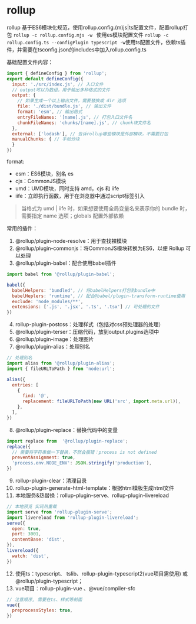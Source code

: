 # rollup

rollup 基于ES6模块化规范，使用rollup.config.(m)js|ts配置文件，配置rollup打包 
```rollup -c rollup.config.mjs -w ``` 使用es模块配置文件
```rollup -c rollup.config.ts --configPlugin typescript -w```使用ts配置文件，依赖ts插件，并需要在tsconfig.json的includes中加入rollup.config.ts

基础配置文件内容：
```js
import { defineConfig } from 'rollup';
export default defineConfig({
  input: './src/index.js', // 入口文件
  // output可以为数组，用于输出多种格式的文件
  output: {
    // 如果生成一个以上输出文件，需要替换成 dir 选项
    file: './dist/bundle.js', // 输出文件
    format: 'esm', // 输出格式
    entryFileNames: '[name].js', // 打包入口文件名
    chunkFileNames: 'chunks/[name].js', // chunk块文件名
  },
  external: ['lodash'], // 告诉rollup哪些模块是外部模块，不需要打包
  manualChunks: { // 手动分块
  }
})
```
format: 
 - esm：ES6模块，别名 es
 - cjs：CommonJS模块
 - umd：UMD模块，同时支持 amd，cjs 和 iife
 - iife：立即执行函数，用于在浏览器中通过script标签引入
> 当格式为 umd | iife 时，如果想要使用全局变量名来表示你的 bundle 时，需要指定 name 选项；globals 配置外部依赖


常用的插件：
1. @rollup/plugin-node-resolve：用于查找裸模块
2. @rollup/plugin-commonjs：将CommonJS模块转换为ES6，以便 Rollup 可以处理
3. @rollup/plugin-babel：配合使用babel插件
```js
import babel from '@rollup/plugin-babel';

babel({
  babelHelpers: 'bundled', // 将babelHelpers打包到bundle中
  babelHeplers: 'runtime', // 配合@babel/plugin-transform-runtime使用
  exclude: 'node_modules/**',
  extensions: ['.js', '.jsx', '.ts', '.tsx'] // 可处理的文件
})
```
4. rollup-plugin-postcss：处理样式（包括对css预处理器的处理）
5. @rollup/plugin-terser：压缩代码，放到output.plugins选项中
6. @rollup/plugin-image：处理图片
7. @rollup/plugin-alias：处理别名
```js
// 处理别名
import alias from '@rollup/plugin-alias';
import { fileURLToPath } from 'node:url';

alias({
  entries: [
    {
      find: '@',
      replacement: fileURLToPath(new URL('src', import.meta.url)),
    },
  ],
})
```
8. @rollup/plugin-replace：替换代码中的变量
```js
import replace from  '@rollup/plugin-replace';
replace({
  // 需要将字符串做一下替换，不然会报错：process is not defined
  preventAssignment: true,
  'process.env.NODE_ENV': JSON.stringify('production'),
})
```
9. rollup-plugin-clear：清理目录
10. rollup-plugin-generate-html-template：根据html模板生成html文件
11. 本地服务&热替换：rollup-plugin-serve、rollup-plugin-livereload
```js
// 本地预览 实现热重载
import serve from 'rollup-plugin-serve';
import livereload from 'rollup-plugin-livereload';
serve({
  open: true,
  port: 3001,
  contentBase: 'dist',
}),
livereload({
  watch: 'dist',
})
```
12. 使用ts：typescript、 tslib、rollup-plugin-typescript2(vue项目需使用) 或 @rollup/plugin-typescript；
13. vue项目：rollup-plugin-vue 、@vue/compiler-sfc
```js
// 注意顺序, 需要在ts、样式等前面
vue({
  preprocessStyles: true,
})
```